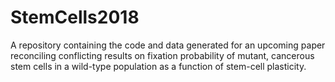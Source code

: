 # StemCells2018
A repository containing the code and data generated for an upcoming paper reconciling conflicting results on fixation probability of mutant, cancerous stem cells in a wild-type population as a function of stem-cell plasticity.
